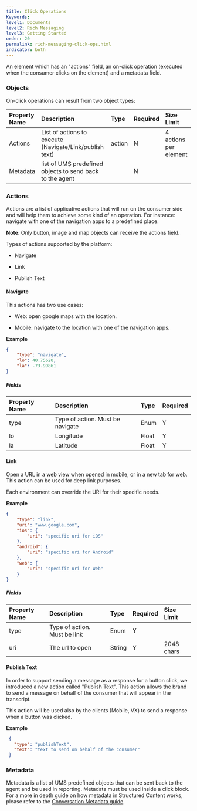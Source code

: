 ```yaml
---
title: Click Operations
Keywords:
level1: Documents
level2: Rich Messaging
level3: Getting Started
order: 20
permalink: rich-messaging-click-ops.html
indicator: both
---
```


An element which has an "actions" field, an on-click operation (executed when the consumer clicks on the element) and a metadata field.

### Objects

On-click operations can result from two object types:

| Property Name | Description | Type | Required | Size Limit |
| :--- | :--- | :--- | :--- | :--- |
| Actions | List of actions to execute (Navigate/Link/publish text) | action | N | 4 actions per element |
| Metadata | list of UMS predefined objects to send back to the agent |  | N |  |

### Actions

Actions are a list of applicative actions that will run on the consumer side and will help them to achieve some kind of an operation. For instance: navigate with one of the navigation apps to a predefined place.

**Note**: Only button, image and map objects can receive the actions field.

Types of actions supported by the platform:

* Navigate

* Link

* Publish Text

#### Navigate

This actions has two use cases:

* Web: open google maps with the location.

* Mobile: navigate to the location with one of the navigation apps.

**Example**

```json
{
	"type": "navigate",
	"lo": 40.75620,
	"la": -73.99861
}
```

##### **Fields**

| Property Name | Description | Type | Required |
| :--- | :--- | :--- | :--- |
| type | Type of action. Must be navigate | Enum | Y |
| lo | Longitude | Float | Y |
| la | Latitude | Float | Y |

#### Link

Open a URL in a web view when opened in mobile, or in a new tab for web. This action can be used for deep link purposes.

Each environment can override the URI for their specific needs.

**Example**

```json
{
	"type": "link",
	"uri": "www.google.com",
	"ios": {
		"uri": "specific uri for iOS"
	},
	"android": {
		"uri": "specific uri for Android"
	},
	"web": {
		"uri": "specific uri for Web"
	}
}
```

##### **Fields**

| Property Name | Description | Type | Required | Size Limit |
| :--- | :--- | :--- | :--- | :--- |
| type | Type of action. Must be link | Enum | Y |  |
| uri | The url to open | String | Y | 2048 chars |

#### Publish Text

In order to support sending a message as a response for a button click, we introduced a new action called "Publish Text".
This action allows the brand to send a message on behalf of the consumer that will appear in the transcript.

This action will be used also by the clients (Mobile, VX) to send a response when a button was clicked.

**Example**

```json
 {
   "type": "publishText",
   "text": "text to send on behalf of the consumer"
 }
```

### Metadata

Metadata is a list of UMS predefined objects that can be sent back to the agent and be used in reporting. Metadata must be used inside a click block. For a more in depth guide on how metadata in Structured Content works, please refer to the [Conversation Metadata guide](https://developers.liveperson.com/guides-conversation-metadata-guide.html).
